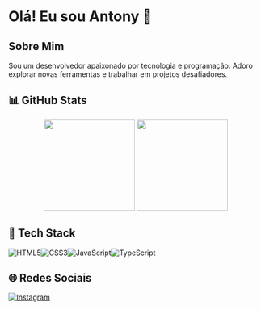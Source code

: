 # Olá! Eu sou Antony 👋

## Sobre Mim
Sou um desenvolvedor apaixonado por tecnologia e programação. Adoro explorar novas ferramentas e trabalhar em projetos desafiadores.

## 📊 GitHub Stats
<p align="center">
  <img height="180em" src="https://github-readme-stats.vercel.app/api?username=antonysantos71&show_icons=true&theme=blue-green&hide_border=false&include_all_commits=false&count_private=false" />
  <img height="180em" src="https://github-readme-streak-stats.herokuapp.com/?user=antonysantos71&theme=blue-green&hide_border=false" />
</p>

## 🚀 Tech Stack
<div style="display: flex; flex-wrap: wrap;">
  <img src="https://img.shields.io/badge/html5-%23E34F26.svg?style=for-the-badge&logo=html5&logoColor=white" alt="HTML5" />
  <img src="https://img.shields.io/badge/css3-%231572B6.svg?style=for-the-badge&logo=css3&logoColor=white" alt="CSS3" />
  <img src="https://img.shields.io/badge/javascript-%23323330.svg?style=for-the-badge&logo=javascript&logoColor=%23F7DF1E" alt="JavaScript" />
  <img src="https://img.shields.io/badge/typescript-%23007ACC.svg?style=for-the-badge&logo=typescript&logoColor=white" alt="TypeScript" />
</div>

## 🌐 Redes Sociais
<p>
  <a href="https://instagram.com/__antony17__" target="_blank">
    <img src="https://img.shields.io/badge/Instagram-%23E4405F.svg?logo=Instagram&logoColor=white" alt="Instagram" />
  </a>
</p>

<!-- Proudly created with GPRM ( https://gprm.itsvg.in ) -->
